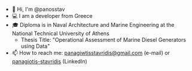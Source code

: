 - 👋 Hi, I'm @panosstav
- 💻 I am a developer from Greece
- 🎓 Diploma is in Naval Architecture and Marine Engineering at the National Technical University of Athens
  * Thesis Title: "Operational Assessment of Marine Diesel Generators using Data"
- 📫 How to reach me: panagiwtisstavridis@gmail.com (e-mail) or [panagiotis-stavridis](https://www.linkedin.com/in/panagiotis-stavridis/) (LinkedIn)
